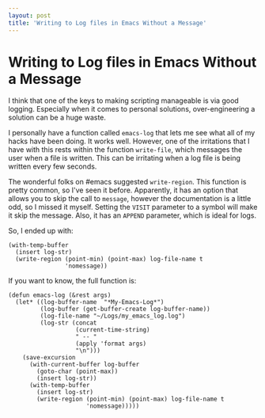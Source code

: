 ```yaml
---
layout: post
title: 'Writing to Log files in Emacs Without a Message'
---
```



# Writing to Log files in Emacs Without a Message #

I think that one of the keys to making scripting manageable is via
good logging. Especially when it comes to personal solutions,
over-engineering a solution can be a huge waste. 

I personally have a function called `emacs-log` that lets me see what
all of my hacks have been doing. It works well. However, one of the
irritations that I have with this rests within the function
`write-file`, which messages the user when a file is written. This can
be irritating when a log file is being written every few seconds.  


The wonderful folks on #emacs suggested `write-region`. This function
is pretty common, so I've seen it before. Apparently, it has an option
that allows you to skip the call 
to `message`, however the documentation is a little odd, so I missed
it myself. Setting the `VISIT` parameter to a symbol will make it skip
the message. Also, it has an `APPEND` parameter, which is ideal for
logs. 

So, I ended up with: 

    (with-temp-buffer
      (insert log-str)
      (write-region (point-min) (point-max) log-file-name t
                    'nomessage))

If you want to know, the full function is: 

    (defun emacs-log (&rest args)
      (let* ((log-buffer-name  "*My-Emacs-Log*")
             (log-buffer (get-buffer-create log-buffer-name))
             (log-file-name "~/Logs/my_emacs_log.log")
             (log-str (concat
                       (current-time-string)
                       " -- "
                       (apply 'format args)
                       "\n")))
        (save-excursion
          (with-current-buffer log-buffer
            (goto-char (point-max))
            (insert log-str))
          (with-temp-buffer
            (insert log-str)
            (write-region (point-min) (point-max) log-file-name t
                          'nomessage)))))

